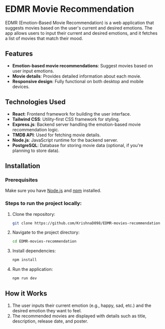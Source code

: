 # EDMR Movie Recommendation

EDMR (Emotion-Based Movie Recommendation) is a web application that suggests movies based on the user's current and desired emotions. The app allows users to input their current and desired emotions, and it fetches a list of movies that match their mood.

## Features
- **Emotion-based movie recommendations**: Suggest movies based on user input emotions.
- **Movie details**: Provides detailed information about each movie.
- **Responsive design**: Fully functional on both desktop and mobile devices.

## Technologies Used
- **React**: Frontend framework for building the user interface.
- **Tailwind CSS**: Utility-first CSS framework for styling.
- **Express.js**: Backend server handling the emotion-based movie recommendation logic.
- **TMDB API**: Used for fetching movie details.
- **Node.js**: JavaScript runtime for the backend server.
- **PostgreSQL**: Database for storing movie data (optional, if you're planning to store data).

## Installation

### Prerequisites
Make sure you have [Node.js](https://nodejs.org/) and [npm](https://www.npmjs.com/) installed.

### Steps to run the project locally:
1. Clone the repository:
   ```bash
   git clone https://github.com/KrishnaD098/EDMR-movies-recommendation.git
   ```

2. Navigate to the project directory:
    ```bash
    cd EDMR-movies-recommendation
    ```

3. Install dependencies:
    ```bash
    npm install
    ```

4. Run the application:
    ```bash
    npm run dev
    ```

## How it Works
1. The user inputs their current emotion (e.g., happy, sad, etc.) and the desired emotion they want to feel.
2. The recommended movies are displayed with details such as title, description, release date, and poster.